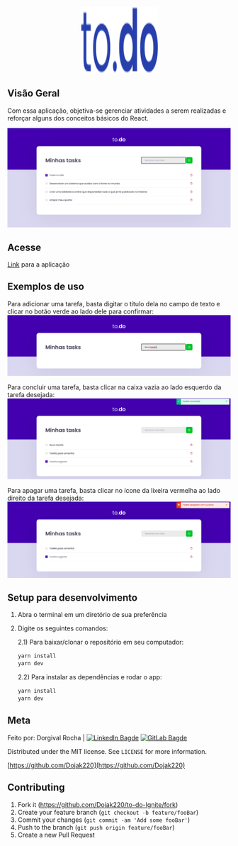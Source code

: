 <p align="center">
  <a href="https://github.com/Dojak220/to-do-Ignite/blob/master/readme/blue_logo.svg">
    <img src="https://github.com/Dojak220/to-do-Ignite/blob/master/readme/blue_logo.svg" height="150" width="175" alt="Todo" />
  </a>
</p>

## Visão Geral

Com essa aplicação, objetiva-se gerenciar atividades a serem realizadas e reforçar alguns dos conceitos básicos do React.

![todoApp](https://github.com/Dojak220/to-do-Ignite/blob/master/readme/todoApp.png)

## Acesse

[Link](https://github.com/Dojak220/to-do-Ignite) para a aplicação

## Exemplos de uso

Para adicionar uma tarefa, basta digitar o título dela no campo de texto e clicar no botão verde ao lado dele para confirmar:
![adicionar_tarefa](https://github.com/Dojak220/to-do-Ignite/blob/master/readme/adicionar_tarefa.png)

Para concluir uma tarefa, basta clicar na caixa vazia ao lado esquerdo da tarefa desejada:
![tarefa_concluida](https://github.com/Dojak220/to-do-Ignite/blob/master/readme/tarefa_concluida.png)

Para apagar uma tarefa, basta clicar no ícone da lixeira vermelha ao lado direito da tarefa desejada:
![tarefa_apagada](https://github.com/Dojak220/to-do-Ignite/blob/master/readme/tarefa_apagada.png)

## Setup para desenvolvimento


1) Abra o terminal em um diretório de sua preferência
2) Digite os seguintes comandos:
    
    2.1) Para baixar/clonar o repositório em seu computador:
      ```sh
      yarn install
      yarn dev
      ```
      
    2.2) Para instalar as dependências e rodar o app:
      ```sh
      yarn install
      yarn dev
      ```

## Meta

Feito por: Dorgival Rocha | 
[![LinkedIn Bagde](https://img.shields.io/badge/-Dorgival%20Rocha-0077B5?style=flat-square&logo=linkedin&logoColor=white&link=https://www.linkedin.com/in/dorgivalrocha/)](https://www.linkedin.com/in/dorgivalrocha/)
[![GitLab Bagde](https://img.shields.io/badge/-dojak220@ufrn.edu.br-D14836?style=flat-square&logo=gmail&logoColor=white&link=mailto:dojak220@ufrn.edu.br)](mailto:dojak220@ufrn.edu.br)

Distributed under the MIT license. See ``LICENSE`` for more information.

[https://github.com/Dojak220](https://github.com/Dojak220)

## Contributing

1. Fork it (<https://github.com/Dojak220/to-do-Ignite/fork>)
2. Create your feature branch (`git checkout -b feature/fooBar`)
3. Commit your changes (`git commit -am 'Add some fooBar'`)
4. Push to the branch (`git push origin feature/fooBar`)
5. Create a new Pull Request

<!-- README inspired by https://github.com/dbader/readme-template -->
